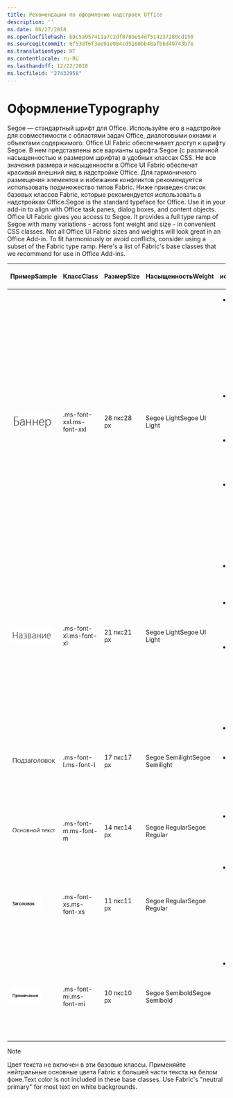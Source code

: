 ```yaml
---
title: Рекомендации по оформлению надстроек Office
description: ''
ms.date: 06/27/2018
ms.openlocfilehash: b9c5a957411a7c2df078be54df514237280cd150
ms.sourcegitcommit: 6f53df6f3ee91e084cd5160bb48afbbd49743b7e
ms.translationtype: HT
ms.contentlocale: ru-RU
ms.lasthandoff: 12/22/2018
ms.locfileid: "27432958"
---
```

# <a name="typography"></a><span data-ttu-id="bee27-102">Оформление</span><span class="sxs-lookup"><span data-stu-id="bee27-102">Typography</span></span>

<span data-ttu-id="bee27-p101">Segoe — стандартный шрифт для Office. Используйте его в надстройке для совместимости с областями задач Office, диалоговыми окнами и объектами содержимого. Office UI Fabric обеспечивает доступ к шрифту Segoe. В нем представлены все варианты шрифта Segoe (с различной насыщенностью и размером шрифта) в удобных классах CSS. Не все значения размера и насыщенности в Office UI Fabric обеспечат красивый внешний вид в надстройке Office. Для гармоничного размещения элементов и избежания конфликтов рекомендуется использовать подмножество типов Fabric. Ниже приведен список базовых классов Fabric, которые рекомендуется использовать в надстройках Office.</span><span class="sxs-lookup"><span data-stu-id="bee27-p101">Segoe is the standard typeface for Office. Use it in your add-in to align with Office task panes, dialog boxes, and content objects. Office UI Fabric gives you access to Segoe. It provides a full type ramp of Segoe with many variations - across font weight and size - in convenient CSS classes. Not all Office UI Fabric sizes and weights will look great in an Office Add-in. To fit harmoniously or avoid conflicts, consider using a subset of the Fabric type ramp. Here's a list of Fabric's base classes that we recommend for use in Office Add-ins.</span></span>

|<span data-ttu-id="bee27-110">Пример</span><span class="sxs-lookup"><span data-stu-id="bee27-110">Sample</span></span> |<span data-ttu-id="bee27-111">Класс</span><span class="sxs-lookup"><span data-stu-id="bee27-111">Class</span></span> |<span data-ttu-id="bee27-112">Размер</span><span class="sxs-lookup"><span data-stu-id="bee27-112">Size</span></span> |<span data-ttu-id="bee27-113">Насыщенность</span><span class="sxs-lookup"><span data-stu-id="bee27-113">Weight</span></span> |<span data-ttu-id="bee27-114">Рекомендуемое использование</span><span class="sxs-lookup"><span data-stu-id="bee27-114">Recommended Usage</span></span> |
|------ |----- |---- |------ |----------------- |
|![Изображение текста баннера](../images/add-in-typeramp-hero.png)|<span data-ttu-id="bee27-116">.ms-font-xxl</span><span class="sxs-lookup"><span data-stu-id="bee27-116">.ms-font-xxl</span></span> |<span data-ttu-id="bee27-117">28 пкс</span><span class="sxs-lookup"><span data-stu-id="bee27-117">28 px</span></span> | <span data-ttu-id="bee27-118">Segoe Light</span><span class="sxs-lookup"><span data-stu-id="bee27-118">Segoe UI Light</span></span> |<ul><li><span data-ttu-id="bee27-p102">Этот класс больше, чем все другие элементы оформления в Office. Используйте его с умом, чтобы избежать нарушения иерархии визуальных компонентов.</span><span class="sxs-lookup"><span data-stu-id="bee27-p102">This class is larger than all other typographic elements in Office. Use it sparingly to avoid unseating visual hierarchy.</span></span></li><li><span data-ttu-id="bee27-121">Старайтесь не использовать длинные строки в ограниченном пространстве.</span><span class="sxs-lookup"><span data-stu-id="bee27-121">Avoid use on long strings in constrained spaces.</span></span></li><li><span data-ttu-id="bee27-122">Оставьте достаточного свободного места вокруг текста при использовании этого класса.</span><span class="sxs-lookup"><span data-stu-id="bee27-122">Provide ample whitespace around text using this class.</span></span></li><li><span data-ttu-id="bee27-123">Обычно используется для сообщений при первом запуске, элементов баннера или других призывов к действию.</span><span class="sxs-lookup"><span data-stu-id="bee27-123">Commonly used for first run messages, hero elements, or other calls to action.</span></span></li></ul> |
|![Изображение текста баннера](../images/add-in-typeramp-title.png)|<span data-ttu-id="bee27-125">.ms-font-xl</span><span class="sxs-lookup"><span data-stu-id="bee27-125">.ms-font-xl</span></span> |<span data-ttu-id="bee27-126">21 пкс</span><span class="sxs-lookup"><span data-stu-id="bee27-126">21 px</span></span> |<span data-ttu-id="bee27-127">Segoe Light</span><span class="sxs-lookup"><span data-stu-id="bee27-127">Segoe UI Light</span></span> | <ul><li><span data-ttu-id="bee27-128">Этот класс соответствует названию области задач приложений Office.</span><span class="sxs-lookup"><span data-stu-id="bee27-128">This class matches the task pane title of Office applications.</span></span></li><li><span data-ttu-id="bee27-129">Используйте его с умом, чтобы избежать горизонтальной иерархии при оформлении.</span><span class="sxs-lookup"><span data-stu-id="bee27-129">Use it sparingly to avoid a flat typographic hierarchy.</span></span></li><li><span data-ttu-id="bee27-130">Обычно используется для элементов верхнего уровня, таких как название диалогового окна, страницы или содержимого.</span><span class="sxs-lookup"><span data-stu-id="bee27-130">Commonly used as the top-level element such as dialog box, page, or content titles.</span></span></li></ul> |
|![Изображение текста баннера](../images/add-in-typeramp-subtitle.png)|<span data-ttu-id="bee27-132">.ms-font-l</span><span class="sxs-lookup"><span data-stu-id="bee27-132">.ms-font-l</span></span> |<span data-ttu-id="bee27-133">17 пкс</span><span class="sxs-lookup"><span data-stu-id="bee27-133">17 px</span></span> |<span data-ttu-id="bee27-134">Segoe Semilight</span><span class="sxs-lookup"><span data-stu-id="bee27-134">Segoe Semilight</span></span> | <ul><li><span data-ttu-id="bee27-135">Этот класс располагается на уровень ниже названия.</span><span class="sxs-lookup"><span data-stu-id="bee27-135">This class is the first stop below titles.</span></span></li><li><span data-ttu-id="bee27-136">Обычно используется для подзаголовка, элемента навигации или заголовка группы.</span><span class="sxs-lookup"><span data-stu-id="bee27-136">Commonly used as a subtitle, navigation element, or group header.</span></span></li><ul> |
|![Изображение текста баннера](../images/add-in-typeramp-body.png)|<span data-ttu-id="bee27-138">.ms-font-m</span><span class="sxs-lookup"><span data-stu-id="bee27-138">.ms-font-m</span></span> |<span data-ttu-id="bee27-139">14 пкс</span><span class="sxs-lookup"><span data-stu-id="bee27-139">14 px</span></span> |<span data-ttu-id="bee27-140">Segoe Regular</span><span class="sxs-lookup"><span data-stu-id="bee27-140">Segoe Regular</span></span> |<ul><li><span data-ttu-id="bee27-141">Обычно используется для основного текста в надстройках.</span><span class="sxs-lookup"><span data-stu-id="bee27-141">Commonly used as body text within add-ins.</span></span></li><ul>|
|![Изображение текста баннера](../images/add-in-typeramp-caption.png)|<span data-ttu-id="bee27-143">.ms-font-xs</span><span class="sxs-lookup"><span data-stu-id="bee27-143">.ms-font-xs</span></span> |<span data-ttu-id="bee27-144">11 пкс</span><span class="sxs-lookup"><span data-stu-id="bee27-144">11 px</span></span> | <span data-ttu-id="bee27-145">Segoe Regular</span><span class="sxs-lookup"><span data-stu-id="bee27-145">Segoe Regular</span></span> |<ul><li><span data-ttu-id="bee27-146">Обычно используется для вторичного или третичного текста, например меток времени, а также для линий, подписей или меток полей.</span><span class="sxs-lookup"><span data-stu-id="bee27-146">Commonly used for secondary or tertiary text such as timestamps, by lines, captions, or field labels.</span></span></li><ul>|
|![Изображение текста баннера](../images/add-in-typeramp-annotation.png)|<span data-ttu-id="bee27-148">.ms-font-mi</span><span class="sxs-lookup"><span data-stu-id="bee27-148">.ms-font-mi</span></span> |<span data-ttu-id="bee27-149">10 пкс</span><span class="sxs-lookup"><span data-stu-id="bee27-149">10 px</span></span> |<span data-ttu-id="bee27-150">Segoe Semibold</span><span class="sxs-lookup"><span data-stu-id="bee27-150">Segoe Semibold</span></span> |<ul><li><span data-ttu-id="bee27-p103">Шрифт самого маленького размера. Должен использоваться редко. Применим в случаях, когда хорошая читаемость не важна.</span><span class="sxs-lookup"><span data-stu-id="bee27-p103">The smallest step in the type ramp should be used rarely. It's available for circumstances where legibility is not required.</span></span></li><ul>|

> [!NOTE]
> <span data-ttu-id="bee27-p104">Цвет текста не включен в эти базовые классы. Применяйте нейтральные основные цвета Fabric к большей части текста на белом фоне.</span><span class="sxs-lookup"><span data-stu-id="bee27-p104">Text color is not included in these base classes. Use Fabric's "neutral primary" for most text on white backgrounds.</span></span>
